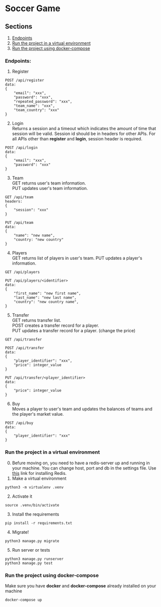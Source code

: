 # Soccer Game

## Sections
1. [Endpoints](#endpoints)
2. [Run the project in a virtual environment](#run-the-project-in-a-virtual-environment) 
3. [Run the project using docker-compose](#run-the-project-using-docker-compose) 

### Endpoints:
1. Register  
```
POST /api/register
data:
{
    "email": "xxx",
    "password": "xxx",
    "repeated_password": "xxx",
    "team_name": "xxx",
    "team_country": "xxx"
}
```
2. Login  
Returns a session and a timeout which indicates the amount of time that session will be valid. Session id should be in headers for other APIs. For all APIs other than **register** and **login**, session header is required.
```
POST /api/login
data:
{
    "email": "xxx",
    "password": "xxx"
}
```
3. Team   
GET returns user's team information.  
PUT updates user's team information.
```
GET /api/team
headers:
{
    "session": "xxx"
}

PUT /api/team
data: 
{
    "name": "new name",
    "country: "new country"
}
```
4. Players  
GET returns list of players in user's team.
PUT updates a player's information.
```
GET /api/players

PUT /api/players/<identifier>
data:
{
    "first_name": "new first name",
    "last_name": "new last name",
    "country": "new country name",
}
```
5. Transfer  
GET returns transfer list.  
POST creates a transfer record for a player.  
PUT updates a transfer record for a player. (change the price)
```
GET /api/transfer

POST /api/transfer
data: 
{
    "player_identifier": "xxx",
    "price": integer_value
}

PUT /api/transfer/<player_identifier>
data: 
{
    "price": integer_value
}
```
6. Buy  
Moves a player to user's team and updates the balances of teams and the player's market value.
```
POST /api/buy
data: 
{
    "player_identifier": "xxx"
}
```

### Run the project in a virtual environment
0. Befure moving on, you need to have a redis-server up and running in your machine. You can change host, port and db in the settings file. Use [this](https://redis.io/topics/quickstart) link for installing Redis.
1. Make a virtual environment
```shell
python3 -m virtualenv .venv
```
2. Activate it
```shell
source .venv/bin/activate
```
3. Install the requirements
```shell
pip install -r requirements.txt
```
4. Migrate!
```shell
python3 manage.py migrate
```
5. Run server or tests
```shell
python3 manage.py runserver
python3 manage.py test
```

### Run the project using docker-compose
Make sure you have **docker** and **docker-compose** already installed on your machine
```shell
docker-compose up
```